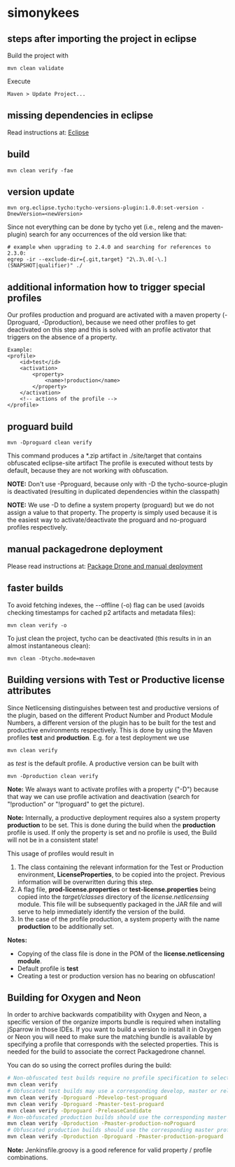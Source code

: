 # simonykees #

## steps after importing the project in eclipse ##

Build the project with
 
	mvn clean validate

Execute
 
	Maven > Update Project...
	
## missing dependencies in eclipse ##

Read instructions at: [Eclipse](https://confluence.splendit.loc/display/Tutorials/Eclipse)

## build ##

    mvn clean verify -fae

## version update ##

    mvn org.eclipse.tycho:tycho-versions-plugin:1.0.0:set-version -DnewVersion=<newVersion>
    
Since not everything can be done by tycho yet (i.e., releng and the maven-plugin) search for any occurrences of the old version like that:

	# example when upgrading to 2.4.0 and searching for references to 2.3.0:
	egrep -ir --exclude-dir={.git,target} "2\.3\.0[-\.](SNAPSHOT|qualifier)" ./
    
## additional information how to trigger special profiles ##

Our profiles production and proguard are activated with a maven property (-Dproguard, -Dproduction), because we need other profiles to get deactivated on this step and this is solved with an profile activator that triggers on the absence of a property.  

	Example:
	<profile>
		<id>test</id>
		<activation>
			<property>
				<name>!production</name>
			</property>
		</activation>
		<!-- actions of the profile -->
	</profile>

## proguard build ##

	mvn -Dproguard clean verify

This command produces a *.zip artifact in ./site/target that contains obfuscated eclipse-site artifact
The profile is executed without tests by default, because they are not working with obfuscation.
	
**NOTE:** Don't use -Pproguard, because only with -D the tycho-source-plugin is deactivated (resulting in duplicated dependencies within the classpath)
	
**NOTE:** We use -D to define a system property (proguard) but we do not assign a value to that property. 
	The property is simply used because it is the easiest way to activate/deactivate the proguard and no-proguard profiles respectively. 
	
## manual packagedrone deployment ##

Please read instructions at: [Package Drone and manual deployment](https://confluence.splendit.loc/display/SIM/Package+Drone+and+manual+deployment)

## faster builds ##

To avoid fetching indexes, the --offline (-o) flag can be used (avoids checking timestamps for cached p2 artifacts and metadata files):
	
	mvn clean verify -o
	
To just clean the project, tycho can be deactivated (this results in in an almost instantaneous clean):
	
	mvn clean -Dtycho.mode=maven
	
## Building versions with Test or Productive license attributes ##

Since Netlicensing distinguishes between test and productive versions of the plugin, based on the different Product Number and Product Module Numbers, a different version of the plugin has to be built for the test and productive environments respectively. This is done by using the Maven profiles **test** and **production**. E.g. for a test deployment we use
 
	mvn clean verify

as _test_ is the default profile. A productive version can be built with
	
	mvn -Dproduction clean verify
	
**Note:** We always want to activate profiles with a property ("-D") because that way we can use profile activation and deactivation (search for "!production" or "!proguard" to get the picture). 

**Note:** Internally, a productive deployment requires also a system property **production** to be set. This is done during the build when the **production** profile is used. If only the property is set and no profile is used, the Build will not be in a consistent state!

This usage of profiles would result in
	
1. The class containing the relevant information for the Test or Production environment, **LicenseProperties**, to be copied into the project. Previous information will be overwritten during this step.
2. A flag file, **prod-license.properties** or **test-license.properties** being copied into the _target/classes_ directory of the  _license.netlicensing_ module. This file will be subsequently packaged in the JAR file and will serve to help immediately identify the version of the build.
3. In the case of the profile production, a system property with the name **production** to be additionally set. 
	 
**Notes:**
- Copying of the class file is done in the POM of the **license.netlicensing module**.
- Default profile is **test**
- Creating a test or production version has no bearing on obfuscation! 

## Building for Oxygen and Neon

In order to archive backwards compatibility with Oxygen and Neon, a specific version of the organize imports bundle is required when installing jSparrow in those IDEs. If you want to build a version to install it in Oxygen or Neon you will need to make sure the matching bundle is available by specifying a profile that corresponds with the selected properties. This is needed for the build to associate the correct Packagedrone channel. 

You can do so using the correct profiles during the build:

```bash
# Non-obfuscated test builds require no profile specification to select the corresponding develop channel (by default, the develop-test-noProguard profile is selected)
mvn clean verify
# Obfuscated test builds may use a corresponding develop, master or release candidate profile
mvn clean verify -Dproguard -Pdevelop-test-proguard
mvn clean verify -Dproguard -Pmaster-test-proguard
mvn clean verify -Dproguard -PreleaseCandidate
# Non-obfuscated production builds should use the corresponding master profile
mvn clean verify -Dproduction -Pmaster-production-noProguard
# Obfuscated production builds should use the corresponding master profile
mvn clean verify -Dproduction -Dproguard -Pmaster-production-proguard
```

**Note:** Jenkinsfile.groovy is a good reference for valid property / profile combinations. 
